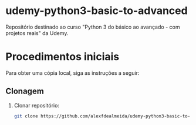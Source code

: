 # udemy-python3-basic-to-advanced
Repositório destinado ao curso "Python 3 do básico ao avançado - com projetos reais" da Udemy.

# Procedimentos iniciais
Para obter uma cópia local, siga as instruções a seguir:

## Clonagem

1. Clonar repositório:
	```sh
	git clone https://github.com/alexfdealmeida/udemy-python3-basic-to-advanced.git
	```